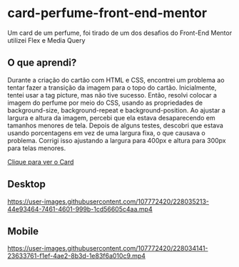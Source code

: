 # card-perfume-front-end-mentor

<p>Um card de um perfume, foi tirado de um dos desafios do Front-End Mentor utilizei Flex e Media Query</p>

<h2>O que aprendi?</h2>
<p>Durante a criação do cartão com HTML e CSS, encontrei um problema ao tentar fazer a transição da imagem para o topo do cartão. Inicialmente, tentei usar a tag picture, mas não tive sucesso. Então, resolvi colocar a imagem do perfume por meio do CSS, usando as propriedades de background-size, background-repeat e background-position. Ao ajustar a largura e altura da imagem, percebi que ela estava desaparecendo em tamanhos menores de tela. Depois de alguns testes, descobri que estava usando porcentagens em vez de uma largura fixa, o que causava o problema. Corrigi isso ajustando a largura para 400px e altura para 300px para telas menores. </p>

<p>
  <a href="https://xmurilo.github.io/card-perfume-front-end-mentor/">Clique para ver o Card</a>
</p>

<h2>Desktop</h2>

https://user-images.githubusercontent.com/107772420/228035213-44e93464-7461-4601-999b-1cd56605c4aa.mp4


<h2>Mobile</h2>

https://user-images.githubusercontent.com/107772420/228034141-23633761-f1ef-4ae2-8b3d-1e83f6a010c9.mp4

